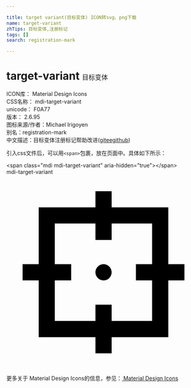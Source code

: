 ```yaml
---

title: target variant(目标变体) ICON转svg、png下载
name: target-variant
zhTips: 目标变体,注册标记
tags: []
search: registration-mark

---
```


# target-variant  <small style="font-size: 60%;font-weight: 100">目标变体</small>


<div class="detail-page">
<p>
<span>
ICON库：
<span class="badge-secondary badge">Material Design Icons</span> 
</span>
<br/>
<span>
CSS名称：
<span class="badge-secondary badge">mdi-target-variant</span> 
</span>
<br/>
<span>
unicode：
<span class="badge-secondary badge">F0A77</span> 
<copy-btn content='F0A77' btn-title=""></copy-btn>
<copy-btn :content='String.fromCodePoint(parseInt("F0A77", 16))' btn-title="复制U"></copy-btn>
</span>
<br/>
<span>
版本：
<span class="badge-secondary badge">2.6.95</span> 
</span>
<br/>
<span>图标来源/作者：<span class="badge-light badge">Michael Irigoyen</span></span> 
<br/>
<span>别名：<span class="badge-light badge">registration-mark</span></span><br/><span class="zh-detail">中文描述：<span class="badge-primary badge">目标变体</span><span class="badge-primary badge">注册标记</span><span class="help-link"><span>帮助改进</span>(<a href="https://gitee.com/liuwave/icon-helper/edit/master/json/material/target-variant.json" target="_blank" rel="noopener noreferrer">gitee</a><a href="https://github.com/liuwave/icon-helper/edit/master/json/material/target-variant.json" target="_blank" rel="noopener noreferrer">github</a></span>)</span><br/>
</p>
</div>
<div class="alert alert-dark">
  <i class="mdi mdi-target-variant mdi-48px"></i>
  <i class="mdi mdi-target-variant mdi-36px"></i>
  <i class="mdi mdi-target-variant mdi-24px"></i>
  <i class="mdi mdi-target-variant mdi-18px"></i>
</div>
<div>
  <p>引入css文件后，可以用<code>&lt;span&gt;</code>包裹，放在页面中。具体如下所示：    
  </p>
  <div class="alert alert-primary" style="font-size: 14px">
    &lt;span class="mdi mdi-target-variant" aria-hidden="true"&gt;&lt;/span&gt;
    <copy-btn content='<span class="mdi mdi-target-variant" aria-hidden="true"></span>'></copy-btn>
  </div>
  <div class="alert alert-secondary">
    <i class="mdi mdi-target-variant"
    style="font-size: 24px"
    aria-hidden="true"></i> mdi-target-variant
    <copy-btn content="mdi-target-variant" btn-title="复制图标名称"></copy-btn>
  </div>
</div>
<div id="svg" class="svg-wrap">
<svg xmlns="http://www.w3.org/2000/svg" viewBox="0 0 24 24"><path d="M22.08,11.04H20.08V4H13.05V2H11.04V4H4V11.04H2V13.05H4V20.08H11.04V22.08H13.05V20.08H20.08V13.05H22.08V11.04M18.07,18.07H13.05V16.06H11.04V18.07H6V13.05H8.03V11.04H6V6H11.04V8.03H13.05V6H18.07V11.04H16.06V13.05H18.07V18.07M13.05,12.05A1,1 0 0,1 12.05,13.05C11.5,13.05 11.04,12.6 11.04,12.05C11.04,11.5 11.5,11.04 12.05,11.04C12.6,11.04 13.05,11.5 13.05,12.05Z" /></svg>
</div>
<detail full-name='mdi-target-variant'></detail>
    
<div><p>更多关于 Material Design Icons的信息，参见：<a target="_blank" href="https://iconhelper.cn/material.html"> Material Design Icons</a>
</p></div>
